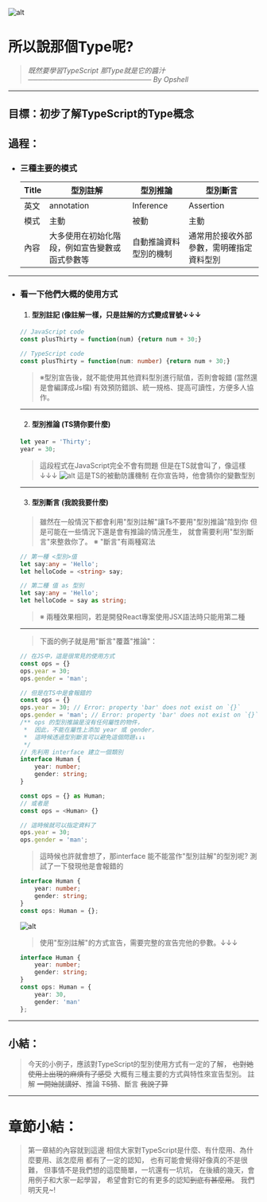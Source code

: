 ![alt](https://)

# 所以說那個Type呢?
> *既然要學習TypeScript*
> *那Type就是它的醬汁*
> *───────────────────────── By Opshell*
---

## 目標：初步了解TypeScript的Type概念

## 過程：
- ### 三種主要的模式
    Title|型別註解|型別推論|型別斷言
    -------------|-------------|-------------|-------------
    英文|annotation|Inference|Assertion
    模式|主動|被動|主動
    內容|大多使用在初始化階段，例如宣告變數或函式參數等|自動推論資料型別的機制|通常用於接收外部參數，需明確指定資料型別
---
- ### 看一下他們大概的使用方式
    1. #### 型別註記 (像註解一樣，只是註解的方式變成冒號↓↓↓
    ```JavaScript
    // JavaScript code
    const plusThirty = function(num) {return num + 30;}
    ```
    ```typescript
    // TypeScript code
    const plusThirty = function(num: number) {return num + 30;}
    ```
    > ※型別宣告後，就不能使用其他資料型別進行賦值，否則會報錯
    >   (當然還是會編譯成Js檔)
    >  有效預防錯誤、統一規格、提高可讀性，方便多人協作。
    ---

    2. #### 型別推論 (TS猜你要什麼)
    ```JavaScript
    let year = 'Thirty';
    year = 30;
    ```
    > 這段程式在JavaScript完全不會有問題
    > 但是在TS就會叫了，像這樣↓↓↓
    ![alt](https://)
    > 這是TS的被動防護機制
    > 在你宣告時，他會猜你的變數型別
    ---

    3. #### 型別斷言 (我說我要什麼)
    > 雖然在一般情況下都會利用"型別註解"讓Ts不要用"型別推論"陰到你
    > 但是可能在一些情況下還是會有推論的情況產生，
    > 就會需要利用"型別斷言"來整救你了。
    > ※ "斷言"有兩種寫法
    ```typescript
    // 第一種 <型別>值
    let say:any = 'Hello';
    let helloCode = <string> say;
    ```
    ```typescript
    // 第二種 值 as 型別
    let say:any = 'Hello';
    let helloCode = say as string;
    ```
    > ※ 兩種效果相同，若是開發React專案使用JSX語法時只能用第二種
    ---
    > 下面的例子就是用"斷言"覆蓋"推論"：
    ```JavaScript
    // 在JS中，這是很常見的使用方式
    const ops = {}
    ops.year = 30;
    ops.gender = 'man';
    ```
    ```typescript
    // 但是在TS中是會報錯的
    const ops = {}
    ops.year = 30; // Error: property 'bar' does not exist on `{}`
    ops.gender = 'man'; // Error: property 'bar' does not exist on `{}`
    /** ops 的型別推論是沒有任何屬性的物件，
     *  因此，不能在屬性上添加 year 或 gender，
     *  這時候透過型別斷言可以避免這個問題↓↓↓
     */
    // 先利用 interface 建立一個類別
    interface Human {
        year: number;
        gender: string;
    }

    const ops = {} as Human;
    // 或者是
    const ops = <Human> {}

    // 這時候就可以指定資料了
    ops.year = 30;
    ops.gender = 'man';
    ```
    > 這時候也許就會想了，那interface 能不能當作"型別註解"的型別呢?
    > 測試了一下發現他是會報錯的
    ``` typescript
    interface Human {
        year: number;
        gender: string;
    }
    const ops: Human = {};
    ```
    ![alt](https://)
    > 使用"型別註解"的方式宣告，需要完整的宣告完他的參數。↓↓↓
    ``` typescript
    interface Human {
        year: number;
        gender: string;
    }
    const ops: Human = {
        year: 30,
        gender: 'man'
    };
    ```
---
## 小結：
   > 今天的小例子，應該對TypeScript的型別使用方式有一定的了解，
   > ~~也對她使用上出現的麻煩有了感受~~
   > 大概有三種主要的方式與特性來宣告型別。
   > 註解 ~~一開始就講好~~、推論 ~~TS猜~~、斷言 ~~我說了算~~

---
# 章節小結：
   > 第一章結的內容就到這邊
   > 相信大家對TypeScript是什麼、有什麼用、為什麼要用、該怎麼用
   > 都有了一定的認知，
   > 也有可能會覺得好像真的不是很難，
   > 但事情不是我們想的這麼簡單，一坑還有一坑坑，
   > 在後續的幾天，會用例子和大家一起學習，
   > 希望會對它的有更多的認知~~到底有甚麼用~~。
   > 我們明天見~!
